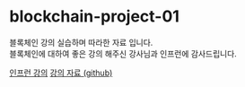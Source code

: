 # blockchain-project-01

블록체인 강의 실습하며 따라한 자료 입니다.  
블록체인에 대하여 좋은 강의 해주신 강사님과 인프런에 감사드립니다.  

[인프런 강의](https://www.inflearn.com/course/blockchain-2)
[강의 자료 (github)](https://github.com/bkjames/BlockChain.git)
